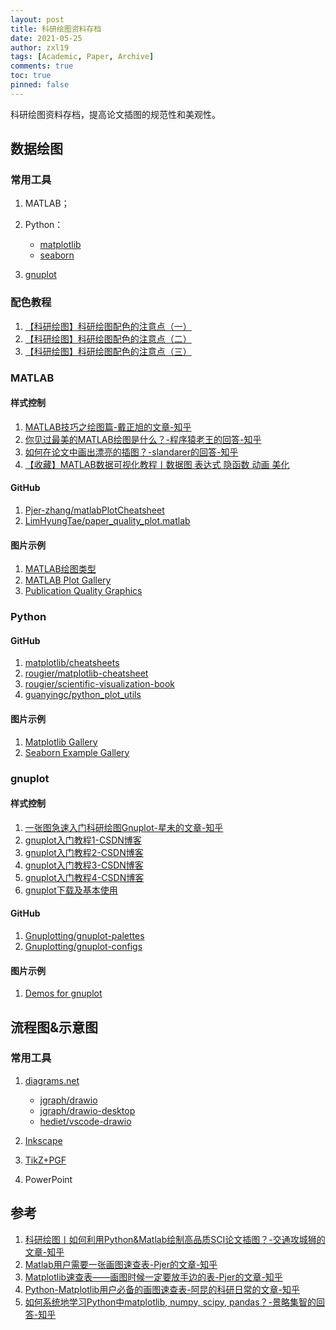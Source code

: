 ```yaml
---
layout: post
title: 科研绘图资料存档
date: 2021-05-25
author: zxl19
tags: [Academic, Paper, Archive]
comments: true
toc: true
pinned: false
---
```


科研绘图资料存档，提高论文插图的规范性和美观性。

<!-- more -->

## 数据绘图

### 常用工具

1. MATLAB；
2. Python：

    - [matplotlib](https://matplotlib.org)
    - [seaborn](https://seaborn.pydata.org)

3. [gnuplot](http://www.gnuplot.info)

### 配色教程

1. [【科研绘图】科研绘图配色的注意点（一）](https://www.bilibili.com/video/BV1J7411G7Uv)
2. [【科研绘图】科研绘图配色的注意点（二）](https://www.bilibili.com/video/BV167411E7eo)
3. [【科研绘图】科研绘图配色的注意点（三）](https://www.bilibili.com/video/BV1H7411o7pj)

### MATLAB

#### 样式控制

1. [MATLAB技巧之绘图篇-戴正旭的文章-知乎](https://zhuanlan.zhihu.com/p/92283650)
2. [你见过最美的MATLAB绘图是什么？-程序猿老王的回答-知乎](https://www.zhihu.com/question/43309577/answer/2311550516)
3. [如何在论文中画出漂亮的插图？-slandarer的回答-知乎](https://www.zhihu.com/question/21664179/answer/2877054256)
4. [【收藏】MATLAB数据可视化教程丨数据图 表达式 隐函数 动画 美化](https://www.bilibili.com/video/BV1Yd4y1M7BF)

#### GitHub

1. [Pjer-zhang/matlabPlotCheatsheet](https://github.com/Pjer-zhang/matlabPlotCheatsheet)
2. [LimHyungTae/paper_quality_plot.matlab](https://github.com/LimHyungTae/paper_quality_plot.matlab)

#### 图片示例

1. [MATLAB绘图类型](https://ww2.mathworks.cn/help/matlab/creating_plots/types-of-matlab-plots.html)
2. [MATLAB Plot Gallery](https://www.mathworks.com/products/matlab/plot-gallery.html)
3. [Publication Quality Graphics](https://ww2.mathworks.cn/matlabcentral/fileexchange/35246-matlab-plot-gallery-publication-quality-graphics?focused=6792997&tab=example%EF%BC%89)

### Python

#### GitHub

1. [matplotlib/cheatsheets](https://github.com/matplotlib/cheatsheets)
2. [rougier/matplotlib-cheatsheet](https://github.com/rougier/matplotlib-cheatsheet)
3. [rougier/scientific-visualization-book](https://github.com/rougier/scientific-visualization-book)
4. [guanyingc/python_plot_utils](https://github.com/guanyingc/python_plot_utils)

#### 图片示例

1. [Matplotlib Gallery](https://matplotlib.org/stable/gallery/index.html)
2. [Seaborn Example Gallery](https://seaborn.pydata.org/examples/index.html)

### gnuplot

#### 样式控制

1. [一张图急速入门科研绘图Gnuplot-星未的文章-知乎](https://zhuanlan.zhihu.com/p/356438078)
2. [gnuplot入门教程1-CSDN博客](https://blog.csdn.net/liyuanbhu/article/details/8502383)
3. [gnuplot入门教程2-CSDN博客](https://blog.csdn.net/liyuanbhu/article/details/8502418)
4. [gnuplot入门教程3-CSDN博客](https://blog.csdn.net/liyuanbhu/article/details/8502450)
5. [gnuplot入门教程4-CSDN博客](https://blog.csdn.net/liyuanbhu/article/details/8502461)
6. [gnuplot下载及基本使用](https://blog.csdn.net/weixin_42014622/article/details/82962634)

#### GitHub

1. [Gnuplotting/gnuplot-palettes](https://github.com/Gnuplotting/gnuplot-palettes)
2. [Gnuplotting/gnuplot-configs](https://github.com/Gnuplotting/gnuplot-configs)

#### 图片示例

1. [Demos for gnuplot](https://gnuplot.sourceforge.net/demo/)

## 流程图&示意图

### 常用工具

1. [diagrams.net](https://www.diagrams.net)

    - [jgraph/drawio](https://github.com/jgraph/drawio)
    - [jgraph/drawio-desktop](https://github.com/jgraph/drawio-desktop)
    - [hediet/vscode-drawio](https://github.com/hediet/vscode-drawio)

2. [Inkscape](https://inkscape.org)
3. [TikZ+PGF](https://www.ctan.org/pkg/pgf)
4. PowerPoint

## 参考

1. [科研绘图丨如何利用Python&Matlab绘制高品质SCI论文插图？-交通攻城狮的文章-知乎](https://zhuanlan.zhihu.com/p/354248292)
2. [Matlab用户需要一张画图速查表-Pjer的文章-知乎](https://zhuanlan.zhihu.com/p/112229373)
3. [Matplotlib速查表——画图时候一定要放手边的表-Pjer的文章-知乎](https://zhuanlan.zhihu.com/p/77782561)
4. [Python-Matplotlib用户必备的画图速查表-阿昆的科研日常的文章-知乎](https://zhuanlan.zhihu.com/p/197854613)
5. [如何系统地学习Python中matplotlib, numpy, scipy, pandas？-景略集智的回答-知乎](https://www.zhihu.com/question/37180159/answer/501189831)
